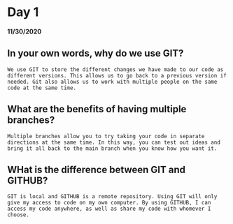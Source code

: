 # Day 1
__11/30/2020__

## In your own words, why do we use GIT?
    We use GIT to store the different changes we have made to our code as different versions. This allows us to go back to a previous version if needed. Git also allows us to work with multiple people on the same code at the same time.

## What are the benefits of having multiple branches?
    Multiple branches allow you to try taking your code in separate directions at the same time. In this way, you can test out ideas and bring it all back to the main branch when you know how you want it. 

## WHat is the difference between GIT and GITHUB?
    GIT is local and GITHUB is a remote repository. Using GIT will only give my access to code on my own computer. By using GITHUB, I can access my code anywhere, as well as share my code with whomever I choose.